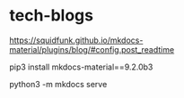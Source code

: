 # tech-blogs

https://squidfunk.github.io/mkdocs-material/plugins/blog/#config.post_readtime

pip3 install mkdocs-material==9.2.0b3

python3 -m mkdocs serve

